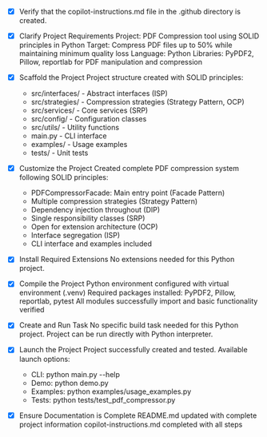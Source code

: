 <!-- Use this file to provide workspace-specific custom instructions to Copilot. For more details, visit https://code.visualstudio.com/docs/copilot/copilot-customization#_use-a-githubcopilotinstructionsmd-file -->
- [x] Verify that the copilot-instructions.md file in the .github directory is created.

- [x] Clarify Project Requirements
	Project: PDF Compression tool using SOLID principles in Python
	Target: Compress PDF files up to 50% while maintaining minimum quality loss
	Language: Python
	Libraries: PyPDF2, Pillow, reportlab for PDF manipulation and compression

- [x] Scaffold the Project
	Project structure created with SOLID principles:
	- src/interfaces/ - Abstract interfaces (ISP)
	- src/strategies/ - Compression strategies (Strategy Pattern, OCP)
	- src/services/ - Core services (SRP)
	- src/config/ - Configuration classes
	- src/utils/ - Utility functions
	- main.py - CLI interface
	- examples/ - Usage examples
	- tests/ - Unit tests

- [x] Customize the Project
	Created complete PDF compression system following SOLID principles:
	- PDFCompressorFacade: Main entry point (Facade Pattern)
	- Multiple compression strategies (Strategy Pattern)
	- Dependency injection throughout (DIP)
	- Single responsibility classes (SRP)
	- Open for extension architecture (OCP)
	- Interface segregation (ISP)
	- CLI interface and examples included

- [x] Install Required Extensions
	No extensions needed for this Python project.

- [x] Compile the Project
	Python environment configured with virtual environment (.venv)
	Required packages installed: PyPDF2, Pillow, reportlab, pytest
	All modules successfully import and basic functionality verified

- [x] Create and Run Task
	No specific build task needed for this Python project.
	Project can be run directly with Python interpreter.

- [x] Launch the Project
	Project successfully created and tested.
	Available launch options:
	- CLI: python main.py --help
	- Demo: python demo.py
	- Examples: python examples/usage_examples.py
	- Tests: python tests/test_pdf_compressor.py

- [x] Ensure Documentation is Complete
	README.md updated with complete project information
	copilot-instructions.md completed with all steps
